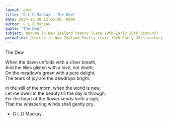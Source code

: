 ```yaml
---
layout: post
title: "G L D Mackay - The Dew"
date: 2024-12-30 12:00:00 -0000
author: G L D Mackay
quote: "The Dew"
subject: Nature in New Zealand Poetry (Late 19th–Early 20th century)
permalink: /Nature in New Zealand Poetry (Late 19th–Early 20th century)/G L D Mackay/G L D Mackay - The Dew
---
```


The Dew

When the dawn unfolds with a silver breath,  
And the lilies glisten with a love, not death;  
On the meadow’s green with a pure delight,  
The tears of joy are the dewdrops bright.

In the still of the morn, when the world is new,  
Let me dwell in the beauty till the day is through;  
For the heart of the flower sends forth a sigh,  
That the whispering winds shall gently pry.


- G L D Mackay
